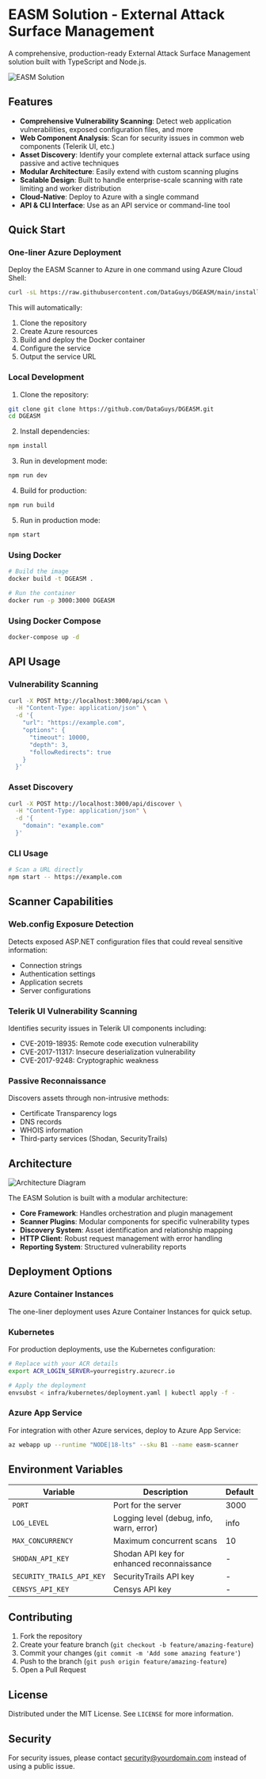 # EASM Solution - External Attack Surface Management

A comprehensive, production-ready External Attack Surface Management solution built with TypeScript and Node.js.

![EASM Solution](https://via.placeholder.com/800x400?text=EASM+Solution)

## Features

- **Comprehensive Vulnerability Scanning**: Detect web application vulnerabilities, exposed configuration files, and more
- **Web Component Analysis**: Scan for security issues in common web components (Telerik UI, etc.)
- **Asset Discovery**: Identify your complete external attack surface using passive and active techniques
- **Modular Architecture**: Easily extend with custom scanning plugins
- **Scalable Design**: Built to handle enterprise-scale scanning with rate limiting and worker distribution
- **Cloud-Native**: Deploy to Azure with a single command
- **API & CLI Interface**: Use as an API service or command-line tool

## Quick Start

### One-liner Azure Deployment

Deploy the EASM Scanner to Azure in one command using Azure Cloud Shell:

```bash
curl -sL https://raw.githubusercontent.com/DataGuys/DGEASM/main/install.sh | bash
```

This will automatically:
1. Clone the repository
2. Create Azure resources
3. Build and deploy the Docker container
4. Configure the service
5. Output the service URL

### Local Development

1. Clone the repository:
```bash
git clone git clone https://github.com/DataGuys/DGEASM.git
cd DGEASM
```

2. Install dependencies:
```bash
npm install
```

3. Run in development mode:
```bash
npm run dev
```

4. Build for production:
```bash
npm run build
```

5. Run in production mode:
```bash
npm start
```

### Using Docker

```bash
# Build the image
docker build -t DGEASM .

# Run the container
docker run -p 3000:3000 DGEASM
```

### Using Docker Compose

```bash
docker-compose up -d
```

## API Usage

### Vulnerability Scanning

```bash
curl -X POST http://localhost:3000/api/scan \
  -H "Content-Type: application/json" \
  -d '{
    "url": "https://example.com",
    "options": {
      "timeout": 10000,
      "depth": 3,
      "followRedirects": true
    }
  }'
```

### Asset Discovery

```bash
curl -X POST http://localhost:3000/api/discover \
  -H "Content-Type: application/json" \
  -d '{
    "domain": "example.com"
  }'
```

### CLI Usage

```bash
# Scan a URL directly
npm start -- https://example.com
```

## Scanner Capabilities

### Web.config Exposure Detection

Detects exposed ASP.NET configuration files that could reveal sensitive information:

- Connection strings
- Authentication settings
- Application secrets
- Server configurations

### Telerik UI Vulnerability Scanning

Identifies security issues in Telerik UI components including:

- CVE-2019-18935: Remote code execution vulnerability
- CVE-2017-11317: Insecure deserialization vulnerability
- CVE-2017-9248: Cryptographic weakness 

### Passive Reconnaissance

Discovers assets through non-intrusive methods:

- Certificate Transparency logs
- DNS records
- WHOIS information
- Third-party services (Shodan, SecurityTrails)

## Architecture

![Architecture Diagram](https://via.placeholder.com/800x500?text=EASM+Architecture)

The EASM Solution is built with a modular architecture:

- **Core Framework**: Handles orchestration and plugin management
- **Scanner Plugins**: Modular components for specific vulnerability types
- **Discovery System**: Asset identification and relationship mapping
- **HTTP Client**: Robust request management with error handling
- **Reporting System**: Structured vulnerability reports

## Deployment Options

### Azure Container Instances

The one-liner deployment uses Azure Container Instances for quick setup.

### Kubernetes

For production deployments, use the Kubernetes configuration:

```bash
# Replace with your ACR details
export ACR_LOGIN_SERVER=yourregistry.azurecr.io

# Apply the deployment
envsubst < infra/kubernetes/deployment.yaml | kubectl apply -f -
```

### Azure App Service

For integration with other Azure services, deploy to Azure App Service:

```bash
az webapp up --runtime "NODE|18-lts" --sku B1 --name easm-scanner
```

## Environment Variables

| Variable | Description | Default |
|----------|-------------|---------|
| `PORT` | Port for the server | 3000 |
| `LOG_LEVEL` | Logging level (debug, info, warn, error) | info |
| `MAX_CONCURRENCY` | Maximum concurrent scans | 10 |
| `SHODAN_API_KEY` | Shodan API key for enhanced reconnaissance | - |
| `SECURITY_TRAILS_API_KEY` | SecurityTrails API key | - |
| `CENSYS_API_KEY` | Censys API key | - |

## Contributing

1. Fork the repository
2. Create your feature branch (`git checkout -b feature/amazing-feature`)
3. Commit your changes (`git commit -m 'Add some amazing feature'`)
4. Push to the branch (`git push origin feature/amazing-feature`)
5. Open a Pull Request

## License

Distributed under the MIT License. See `LICENSE` for more information.

## Security

For security issues, please contact security@yourdomain.com instead of using a public issue.
